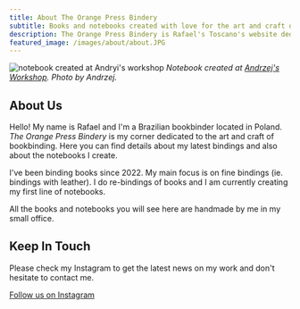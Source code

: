 ```yaml
---
title: About The Orange Press Bindery
subtitle: Books and notebooks created with love for the art and craft of bookbinding.
description: The Orange Press Bindery is Rafael's Toscano's website dedicated to bookbinding.
featured_image: /images/about/about.JPG
---
```


![notebook created at Andryi's workshop]({{site.baseurl}}/images/demo/about.JPG)
*Notebook created at [Andrzej's Workshop](https://malakhovskii.com/). Photo by Andrzej.*

## About Us
Hello! My name is Rafael and I'm a Brazilian bookbinder located in Poland. *The Orange Press Bindery* is my corner dedicated to the art and craft of bookbinding. Here you can find details about my latest bindings and also about the notebooks I create.

I've been binding books since 2022. My main focus is on fine bindings (ie. bindings with leather). I do re-bindings of books and I am currently creating my first line of notebooks.

All the books and notebooks you will see here are handmade by me in my small office.

## Keep In Touch

Please check my Instagram to get the latest news on my work and don't hesitate to contact me.

<a href="https://instagram.com/theorangebindery" class="button button--large">Follow us on Instagram</a>
